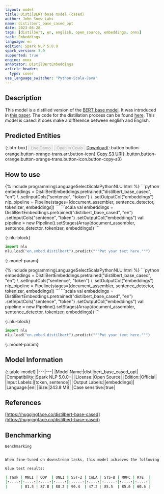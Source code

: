 ```yaml
---
layout: model
title: DistilBERT base model (cased)
author: John Snow Labs
name: distilbert_base_cased_opt
date: 2023-06-28
tags: [distilbert, en, english, open_source, embeddings, onnx]
task: Embeddings
language: en
edition: Spark NLP 5.0.0
spark_version: 3.0
supported: true
engine: onnx
annotator: DistilBertEmbeddings
article_header:
  type: cover
use_language_switcher: "Python-Scala-Java"
---
```


## Description

This model is a distilled version of the [BERT base model](https://huggingface.co/bert-base-cased). It was introduced in [this paper](https://arxiv.org/abs/1910.01108). The code for the distillation process can be found [here](https://github.com/huggingface/transformers/tree/master/examples/research_projects/distillation). This model is cased: it does make a difference between english and English.

## Predicted Entities



{:.btn-box}
<button class="button button-orange" disabled>Live Demo</button>
<button class="button button-orange" disabled>Open in Colab</button>
[Download](https://s3.amazonaws.com/auxdata.johnsnowlabs.com/public/models/distilbert_base_cased_opt_en_5.0.0_3.0_1687955659414.zip){:.button.button-orange.button-orange-trans.arr.button-icon}
[Copy S3 URI](s3://auxdata.johnsnowlabs.com/public/models/distilbert_base_cased_opt_en_5.0.0_3.0_1687955659414.zip){:.button.button-orange.button-orange-trans.button-icon.button-copy-s3}

## How to use

<div class="tabs-box" markdown="1">
{% include programmingLanguageSelectScalaPythonNLU.html %}
```python
embeddings = DistilBertEmbeddings.pretrained("distilbert_base_cased", "en") \
.setInputCols("sentence", "token") \
.setOutputCol("embeddings")
nlp_pipeline = Pipeline(stages=[document_assembler, sentence_detector, tokenizer, embeddings])
```
```scala
val embeddings = DistilBertEmbeddings.pretrained("distilbert_base_cased", "en")
.setInputCols("sentence", "token")
.setOutputCol("embeddings")
val pipeline = new Pipeline().setStages(Array(document_assembler, sentence_detector, tokenizer, embeddings))
```


{:.nlu-block}
```python
import nlu
nlu.load("en.embed.distilbert").predict("""Put your text here.""")
```

</div>

{:.model-param}

<div class="tabs-box" markdown="1">
{% include programmingLanguageSelectScalaPythonNLU.html %}
```python
embeddings = DistilBertEmbeddings.pretrained("distilbert_base_cased", "en") \
.setInputCols("sentence", "token") \
.setOutputCol("embeddings")
nlp_pipeline = Pipeline(stages=[document_assembler, sentence_detector, tokenizer, embeddings])
```
```scala
val embeddings = DistilBertEmbeddings.pretrained("distilbert_base_cased", "en")
.setInputCols("sentence", "token")
.setOutputCol("embeddings")
val pipeline = new Pipeline().setStages(Array(document_assembler, sentence_detector, tokenizer, embeddings))
```

{:.nlu-block}
```python
import nlu
nlu.load("en.embed.distilbert").predict("""Put your text here.""")
```
</div>

{:.model-param}
## Model Information

{:.table-model}
|---|---|
|Model Name:|distilbert_base_cased_opt|
|Compatibility:|Spark NLP 5.0.0+|
|License:|Open Source|
|Edition:|Official|
|Input Labels:|[token, sentence]|
|Output Labels:|[embeddings]|
|Language:|en|
|Size:|243.8 MB|
|Case sensitive:|true|

## References

[https://huggingface.co/distilbert-base-cased](https://huggingface.co/distilbert-base-cased)

## Benchmarking

```bash
Benchmarking


When fine-tuned on downstream tasks, this model achieves the following results:

Glue test results:

| Task | MNLI | QQP  | QNLI | SST-2 | CoLA | STS-B | MRPC | RTE  |
|:----:|:----:|:----:|:----:|:-----:|:----:|:-----:|:----:|:----:|
|      | 81.5 | 87.8 | 88.2 | 90.4  | 47.2 | 85.5  | 85.6 | 60.6 |


```